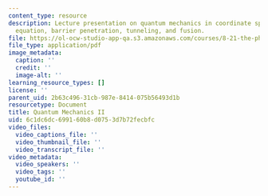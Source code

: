 ```yaml
---
content_type: resource
description: Lecture presentation on quantum mechanics in coordinate space, the Schrodinger
  equation, barrier penetration, tunneling, and fusion.
file: https://ol-ocw-studio-app-qa.s3.amazonaws.com/courses/8-21-the-physics-of-energy-fall-2009/6c1dc6dc699160b8d0753d7b72fecbfc_MIT8_21s09_lec14.pdf
file_type: application/pdf
image_metadata:
  caption: ''
  credit: ''
  image-alt: ''
learning_resource_types: []
license: ''
parent_uid: 2b63c496-31cb-987e-8414-075b56493d1b
resourcetype: Document
title: Quantum Mechanics II
uid: 6c1dc6dc-6991-60b8-d075-3d7b72fecbfc
video_files:
  video_captions_file: ''
  video_thumbnail_file: ''
  video_transcript_file: ''
video_metadata:
  video_speakers: ''
  video_tags: ''
  youtube_id: ''
---
```

